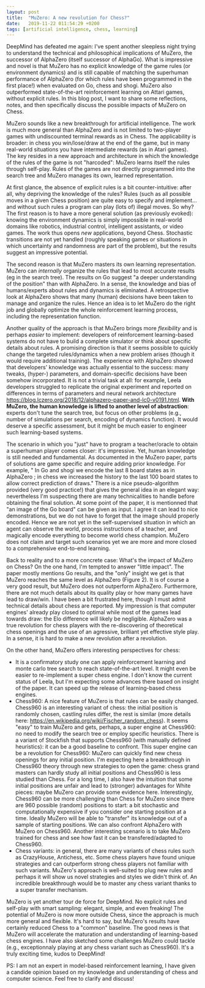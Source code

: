 ```yaml
---
layout: post
title:  "MuZero: A new revolution for Chess?"
date:   2019-11-22 011:54:29 +0200
tags: [artificial intelligence, chess, learning]
---
```


DeepMind has defeated me again: I've spent another sleepless night trying to understand the technical and philosophical implications of MuZero, the successor of AlphaZero (itself successor of AlphaGo). What is impressive and novel is that MuZero has no explicit knowledge of the game rules (or environment dynamics) and is still capable of matching the superhuman performance of  AlphaZero (for which rules have been programmed in the first place!) when evaluated on Go, chess and shogi. MuZero also outperformed state-of-the-art reinforcement learning on Attari games, without explicit rules. In this blog post, I want to share some reflections, notes, and then specifically discuss the possible impacts of MuZero on Chess. 

MuZero sounds like a new breakthrough for artificial intelligence. The work is much more general than AlphaZero and is not limited to two-player games with undiscounted terminal rewards as in Chess. The applicability is broader: in chess you win/lose/draw at the end of the game, but in many real-world situations you have intermediate rewards (as in Atari games). The key resides in a new approach and architecture in which the knowledge of the rules of the game is not "harcoded": MuZero learns itself the rules through self-play. Rules of the games are not directly programmed into the search tree and MuZero manages its own, learned representation. 

At first glance, the absence of explicit rules is a bit counter-intuitive: after all, why depriving the knowledge of the rules? Rules (such as all possible moves in a given Chess position) are quite easy to specify and implement… and without such rules a program can play (lots of) illegal moves. So why? The first reason is to have a more general solution (as previously evoked): knowing the environment dynamics is simply impossible in real-world domains like robotics, industrial control, intelligent assistants, or video games. The work thus opens *new* applications, beyond Chess. Stochastic transitions are not yet handled (roughly speaking games or situations in which uncertainty and randomness are part of the problem), but the results suggest an impressive potential.  

The second reason is that MuZero masters its own learning representation. MuZero can *internally* organize the rules that lead to most accurate results (eg in the search tree). The results on Go suggest "a deeper understanding of the position" than with AlphaZero. In a sense, the knowledge and bias of humans/experts about rules and dynamics is eliminated. A retrospective look at AlphaZero shows that many (human) decisions have been taken to manage and organize the rules. Hence an idea is to let MuZero do the right job and globally optimize the whole reinforcement learning process, including the representation function.  

Another quality of the approach is that MuZero brings more *flexibility* and is perhaps *easier* to implement: developers of reinforcement learning-based systems do not have to build a complete simulator or think about specific details about rules. A promising direction is that it seems possible to quickly change the targeted rules/dynamics when a new problem arises (though it would require additional training). The experience with AlphaZero showed that developers' knowledge was actually essential to the success: many tweaks, (hyper-) parameters, and domain-specific decisions have been somehow incorporated. It is not a trivial task at all: for example, Leela developers struggled to replicate the original experiment and reported on differences in terms of parameters and neural network architecture <https://blog.lczero.org/2018/12/alphazero-paper-and-lc0-v0191.html>. **With MuZero, the human knowledge is lifted to another level of abstraction**: experts don't tune the search tree, but focus on other problems (e.g., number of simulations per search, encoding of dynamics function). It would deserve a specific assessment, but it might be much easier to engineer such learning-based systems. 

The scenario in which you "just" have to program a teacher/oracle to obtain a superhuman player comes closer: it's impressive. Yet, human knowledge is still needed and fundamental. As documented in the MuZero paper, parts of solutions are game specific and require adding prior knowledge. For example, " In Go and shogi we encode the last 8 board states as in AlphaZero ; in chess we increased the history to the last 100 board states to allow correct prediction of draws." There is a nice pseudo-algorithm provided (very good practice!) that gives the general idea in an elegant way: nevertheless I'm suspecting there are many technicalities to handle before obtaining the final solution. At some point of the paper, it is mentionned that "an image of the Go board" can be given as input. I agree it can lead to nice demonstrations, but we do not have to forget that the image should properly encoded. Hence we are not yet in the self-supervised situation in which an agent can observe the world, process instructions of a teacher, and magically encode everything to become world chess champion. MuZero does not claim and target such scenarios yet we are more and more closed to a comprehensive end-to-end learning. 

Back to reality and to a more concrete case: What's the impact of MuZero on Chess? On the one hand, I'm tempted to answer "little impact". The paper mostly mentions Go results, and the "only" insight we get is that MuZero reaches the same level as AlphaZero (Figure 2). It is of course a very good result, but MuZero does not outperform AlphaZero. Furthermore, there are not much details about its quality play or how many games have lead to draw/win. I have been a bit frustrated here, though I must admit technical details about chess are reported. My impression is that computer engines' already play closed to optimal while most of the games lead towards draw: the Elo difference will likely be negligible. AlphaZero was a true revolution for chess players with the re-discovering of theoretical chess openings and the use of an agressive, brilliant yet effective style play. In a sense, it is hard to make a new revolution after a revolution.  

On the other hand, MuZero offers interesting perspectives for chess:

* It is a confirmatory study one can apply reinforcement learning and monte carlo tree search to reach state-of-the-art level. It might even be easier to re-implement a super chess engine. I don't know the current status of Leela, but I'm expecting some advances there based on insight of the paper. It can speed up the release of learning-based chess engines. 
* Chess960: A nice feature of MuZero is that rules can be easily changed. Chess960 is an interesting variant of chess: the initial position is randomly chosen, castling rules differ, the rest is similar (more details here: <https://en.wikipedia.org/wiki/Fischer_random_chess>). It seems "easy" to train MuZero and gets, perhaps, a super engine at Chess960: no need to modify the search tree or employ specific heuristics. There is a variant of Stockfish that supports Chess960 (with manually defined heuristics): it can be a good baseline to confront. This super engine can be a revolution for Chess960: MuZero can quickly find new chess openings for any initial position. I'm expecting here a breakthrough in Chess960 theory through new strategies to open the game: chess grand masters can hardly study all initial positions and Chess960 is less studied than Chess. For a long time, I also have the intuition that some initial positions are unfair and lead to (stronger) advantages for White pieces: maybe MuZero can provide some evidence here. Interestingly, Chess960 can be more challenging than Chess for MuZero since there are 960 possible (random) positions to start: a bit stochastic and computationally expensive if you consider one starting position at a time. Ideally MuZero will be able to "transfer" its knowledge out of a sample of starting positions. We can also confront AlphaZero with MuZero on Chess960. Another interesting scenario is to take MuZero trained for chess and see how fast it can be transfered/adapted to Chess960. 
* Chess variants: in general, there are many variants of chess rules such as CrazyHouse, Antichess, etc. Some chess players have found unique strategies and can outperform strong chess players not familiar with such variants. MuZero's approach is well-suited to plug new rules and perhaps it will show us novel strategies and styles we didn't think of. An incredible breakthrough would be to master any chess variant thanks to a super transfer mechanism. 



MuZero is yet another tour de force for DeepMind. No explicit rules and self-play with smart sampling: elegant, simple, and even freaking! The potential of MuZero is now more outside Chess, since the approach is much more general and flexible. It's hard to say, but MuZero's results have certainly reduced Chess to a "common" baseline. The good news is that MuZero will accelerate the maturation and understanding of learning-based chess engines. I have also sketched some challenges MuZero could tackle (e.g., exceptionnaly playing at any chess variant such as Chess960). It's a truly exciting time, kudos to DeepMind!  

PS: I am not an expert in model-based reinforcement learning, I have given a candide opinion based on my knowledge and understanding of chess and computer science. Feel free to clarify and discuss! 











